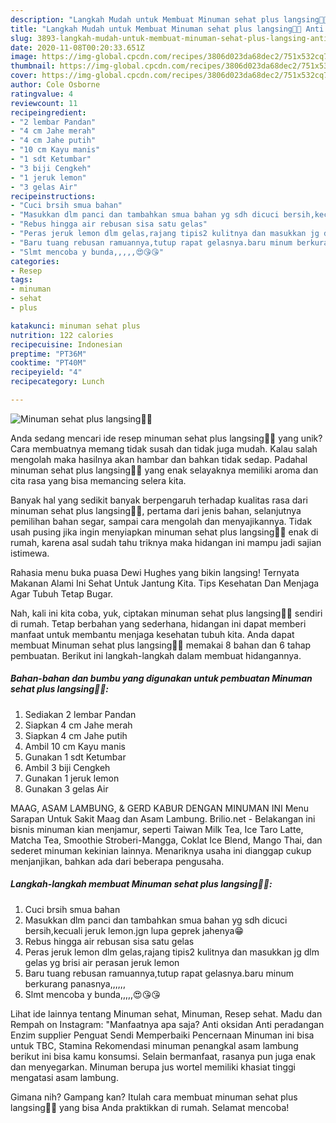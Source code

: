 ```yaml
---
description: "Langkah Mudah untuk Membuat Minuman sehat plus langsing🤩🤩 Anti Gagal"
title: "Langkah Mudah untuk Membuat Minuman sehat plus langsing🤩🤩 Anti Gagal"
slug: 3893-langkah-mudah-untuk-membuat-minuman-sehat-plus-langsing-anti-gagal
date: 2020-11-08T00:20:33.651Z
image: https://img-global.cpcdn.com/recipes/3806d023da68dec2/751x532cq70/minuman-sehat-plus-langsing🤩🤩-foto-resep-utama.jpg
thumbnail: https://img-global.cpcdn.com/recipes/3806d023da68dec2/751x532cq70/minuman-sehat-plus-langsing🤩🤩-foto-resep-utama.jpg
cover: https://img-global.cpcdn.com/recipes/3806d023da68dec2/751x532cq70/minuman-sehat-plus-langsing🤩🤩-foto-resep-utama.jpg
author: Cole Osborne
ratingvalue: 4
reviewcount: 11
recipeingredient:
- "2 lembar Pandan"
- "4 cm Jahe merah"
- "4 cm Jahe putih"
- "10 cm Kayu manis"
- "1 sdt Ketumbar"
- "3 biji Cengkeh"
- "1 jeruk lemon"
- "3 gelas Air"
recipeinstructions:
- "Cuci brsih smua bahan"
- "Masukkan dlm panci dan tambahkan smua bahan yg sdh dicuci bersih,kecuali jeruk lemon.jgn lupa geprek jahenya😁"
- "Rebus hingga air rebusan sisa satu gelas"
- "Peras jeruk lemon dlm gelas,rajang tipis2 kulitnya dan masukkan jg dlm gelas yg brisi air perasan jeruk lemon"
- "Baru tuang rebusan ramuannya,tutup rapat gelasnya.baru minum berkurang panasnya,,,,,,"
- "Slmt mencoba y bunda,,,,,😍😘😘"
categories:
- Resep
tags:
- minuman
- sehat
- plus

katakunci: minuman sehat plus 
nutrition: 122 calories
recipecuisine: Indonesian
preptime: "PT36M"
cooktime: "PT40M"
recipeyield: "4"
recipecategory: Lunch

---
```



![Minuman sehat plus langsing🤩🤩](https://img-global.cpcdn.com/recipes/3806d023da68dec2/751x532cq70/minuman-sehat-plus-langsing🤩🤩-foto-resep-utama.jpg)

Anda sedang mencari ide resep minuman sehat plus langsing🤩🤩 yang unik? Cara membuatnya memang tidak susah dan tidak juga mudah. Kalau salah mengolah maka hasilnya akan hambar dan bahkan tidak sedap. Padahal minuman sehat plus langsing🤩🤩 yang enak selayaknya memiliki aroma dan cita rasa yang bisa memancing selera kita.

Banyak hal yang sedikit banyak berpengaruh terhadap kualitas rasa dari minuman sehat plus langsing🤩🤩, pertama dari jenis bahan, selanjutnya pemilihan bahan segar, sampai cara mengolah dan menyajikannya. Tidak usah pusing jika ingin menyiapkan minuman sehat plus langsing🤩🤩 enak di rumah, karena asal sudah tahu triknya maka hidangan ini mampu jadi sajian istimewa.

Rahasia menu buka puasa Dewi Hughes yang bikin langsing! Ternyata Makanan Alami Ini Sehat Untuk Jantung Kita. Tips Kesehatan Dan Menjaga Agar Tubuh Tetap Bugar.


Nah, kali ini kita coba, yuk, ciptakan minuman sehat plus langsing🤩🤩 sendiri di rumah. Tetap berbahan yang sederhana, hidangan ini dapat memberi manfaat untuk membantu menjaga kesehatan tubuh kita. Anda dapat membuat Minuman sehat plus langsing🤩🤩 memakai 8 bahan dan 6 tahap pembuatan. Berikut ini langkah-langkah dalam membuat hidangannya.

<!--inarticleads1-->

##### Bahan-bahan dan bumbu yang digunakan untuk pembuatan Minuman sehat plus langsing🤩🤩:

1. Sediakan 2 lembar Pandan
1. Siapkan 4 cm Jahe merah
1. Siapkan 4 cm Jahe putih
1. Ambil 10 cm Kayu manis
1. Gunakan 1 sdt Ketumbar
1. Ambil 3 biji Cengkeh
1. Gunakan 1 jeruk lemon
1. Gunakan 3 gelas Air


MAAG, ASAM LAMBUNG, &amp; GERD KABUR DENGAN MINUMAN INI Menu Sarapan Untuk Sakit Maag dan Asam Lambung. Brilio.net - Belakangan ini bisnis minuman kian menjamur, seperti Taiwan Milk Tea, Ice Taro Latte, Matcha Tea, Smoothie Stroberi-Mangga, Coklat Ice Blend, Mango Thai, dan sederet minuman kekinian lainnya. Menariknya usaha ini dianggap cukup menjanjikan, bahkan ada dari beberapa pengusaha. 

<!--inarticleads2-->

##### Langkah-langkah membuat Minuman sehat plus langsing🤩🤩:

1. Cuci brsih smua bahan
1. Masukkan dlm panci dan tambahkan smua bahan yg sdh dicuci bersih,kecuali jeruk lemon.jgn lupa geprek jahenya😁
1. Rebus hingga air rebusan sisa satu gelas
1. Peras jeruk lemon dlm gelas,rajang tipis2 kulitnya dan masukkan jg dlm gelas yg brisi air perasan jeruk lemon
1. Baru tuang rebusan ramuannya,tutup rapat gelasnya.baru minum berkurang panasnya,,,,,,
1. Slmt mencoba y bunda,,,,,😍😘😘


Lihat ide lainnya tentang Minuman sehat, Minuman, Resep sehat. Madu dan Rempah on Instagram: &#34;Manfaatnya apa saja? Anti oksidan Anti peradangan Enzim supplier Penguat Sendi Memperbaiki Pencernaan Minuman ini bisa untuk TBC, Stamina Rekomendasi minuman penangkal asam lambung berikut ini bisa kamu konsumsi. Selain bermanfaat, rasanya pun juga enak dan menyegarkan. Minuman berupa jus wortel memiliki khasiat tinggi mengatasi asam lambung. 

Gimana nih? Gampang kan? Itulah cara membuat minuman sehat plus langsing🤩🤩 yang bisa Anda praktikkan di rumah. Selamat mencoba!
